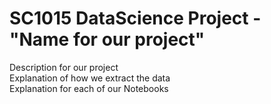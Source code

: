 # SC1015 DataScience Project - "Name for our project"  
Description for our project  
Explanation of how we extract the data  
Explanation for each of our Notebooks  
